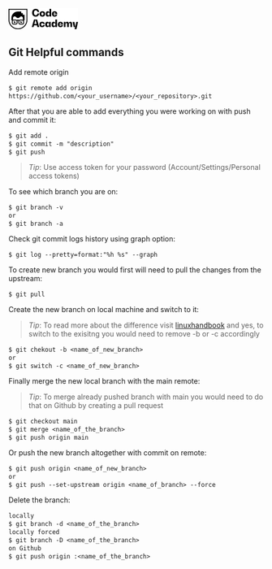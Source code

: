 <a href="../../README.md">
<img 
src="../../.readme/assets/codeacademy-black.svg" 
height="42">
</a>

## Git Helpful commands

Add remote origin
```
$ git remote add origin 
https://github.com/<your_username>/<your_repository>.git
```

After that you are able to add everything you were 
working on with push and commit it:
```
$ git add .
$ git commit -m "description"
$ git push
```
> *Tip*: Use access token for your password 
(Account/Settings/Personal access tokens)

To see which branch you are on:
```
$ git branch -v
or
$ git branch -a
```

Check git commit logs history using graph option:
```
$ git log --pretty=format:"%h %s" --graph
```

To create new branch you would first will need to 
pull the changes from the upstream:
```
$ git pull
```

Create the new branch on local machine and switch 
to it:
> *Tip*: To read more about the difference visit
[linuxhandbook](https://linuxhandbook.com/git-switch-checkout/)
and yes, to switch to the exisitng you would need 
to remove -b or -c accordingly
```
$ git chekout -b <name_of_new_branch> 
or 
$ git switch -c <name_of_new_branch>
```

Finally merge the new local branch with the main
remote:
> *Tip*: To merge already pushed branch with
main you would need to do that on Github
by creating a pull request
```
$ git checkout main
$ git merge <name_of_the_branch>
$ git push origin main
```

Or push the new branch altogether with commit on remote:
```
$ git push origin <name_of_new_branch>
or 
$ git push --set-upstream origin <name_of_branch> --force
```

Delete the branch: 
```
locally
$ git branch -d <name_of_the_branch>
locally forced
$ git branch -D <name_of_the_branch>
on Github
$ git push origin :<name_of_the_branch>
```
